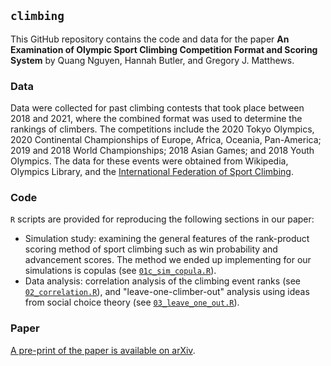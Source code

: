 ## `climbing`

This GitHub repository contains the code and data for the paper **An Examination of Olympic Sport Climbing Competition Format and Scoring System** by Quang Nguyen, Hannah Butler, and Gregory J. Matthews.

### Data

Data were collected for past climbing contests that took place between 2018 and 2021, where the combined format was used to determine the rankings of climbers. The competitions include the 2020 Tokyo Olympics, 2020 Continental Championships of Europe, Africa, Oceania, Pan-America; 2019 and 2018 World Championships; 2018 Asian Games; and 2018 Youth Olympics. The data for these events were obtained from Wikipedia, Olympics Library, and the [International Federation of Sport Climbing](https://www.ifsc-climbing.org/index.php/world-competition). 

### Code

`R` scripts are provided for reproducing the following sections in our paper:

* Simulation study: examining the general features of the rank-product scoring method of sport climbing such as win probability and advancement scores. The method we ended up implementing for our simulations is copulas (see [`01c_sim_copula.R`](https://github.com/qntkhvn/climbing/blob/main/code/01c_sim_copula.R)).
* Data analysis: correlation analysis of the climbing event ranks (see [`02_correlation.R`](https://github.com/qntkhvn/climbing/blob/main/code/02_correlation.R)), and "leave-one-climber-out" analysis using ideas from social choice theory (see [`03_leave_one_out.R`](https://github.com/qntkhvn/climbing/blob/main/code/03_leave_one_out.R)).

### Paper

[A pre-print of the paper is available on arXiv](https://arxiv.org/abs/2111.05310).

